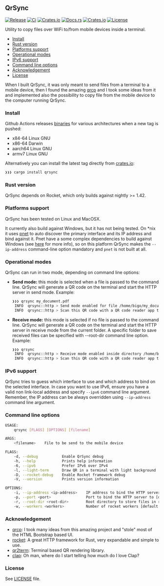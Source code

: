 ## QrSync
[![Release](https://img.shields.io/github/workflow/status/crisidev/qrsync/release?style=for-the-badge)](https://github.com/crisidev/qrsync/actions?query=workflow%3Arelease)
[![Ci](https://img.shields.io/github/workflow/status/crisidev/qrsync/ci?style=for-the-badge)](https://github.com/crisidev/qrsync/actions?query=workflow%3Aci)
[![Crates.io](https://img.shields.io/crates/v/qrsync?style=for-the-badge)](https://crates.io/crates/qrsync)
[![Docs.rs](https://img.shields.io/badge/docs.rs-rustdoc-green?style=for-the-badge)](https://docs.rs/crate/qrsync)
[![Crates.io](https://img.shields.io/crates/d/qrsync?style=for-the-badge)](https://crates.io/crates/qrsync)
[![License](https://img.shields.io/badge/license-MIT-blue?style=for-the-badge)](https://github.com/crisidev/qrsync/blob/master/LICENSE)

Utility to copy files over WiFi to/from mobile devices inside a terminal. 

- [Install](#install)
- [Rust version](#rust-version)
- [Platforms support](#platforms-support)
- [Operational modes](#operational-modes)
- [IPv6 support](#ipv6-support)
- [Command line options](#command-line-options)
- [Acknowledgement](#acknowledgement)
- [License](#license)

When I built QrSync, it was only meant to send files from a terminal to a mobile device, then I
found the amazing [qrcp](https://github.com/claudiodangelis/qrcp) and I took some ideas from it and 
implemented also the possibility to copy file from the mobile device to the computer running QrSync.

### Install
Github Actions releases [binaries](https://github.com/crisidev/qrsync/releases) for various architectures when a new tag is pushed:
* x84-64 Linux GNU
* x86-64 Darwin
* aarch64 Linux GNU
* armv7 Linux GNU

Alternatively you can install the latest tag directly from [crates.io](https://crates.io/crates/qrsync):
```sh
❯❯❯ cargo install qrsync
```

### Rust version
QrSync depends on Rocket, which only builds against nightly >= 1.42.

### Platforms support
QrSync has been tested on Linux and MacOSX. 

It currently also build against Windows, but it has not being tested. On \*nix it uses [pnet](https://github.com/libpnet/libpnet) to auto discover the primary interface and its IP address and bind against it. Pnet have a some complex dependencies to build against Windows (see [here](https://github.com/libpnet/libpnet#windows) for more info), so on this platform QrSync makes the `--ip-address` command-line option mandatory and `pnet` is not built at all. 

### Operational modes
QrSync can run in two mode, depending on command line options:
* **Send mode:** this mode is selected when a file is passed to the command line. QrSync will
generate a QR code on the terminal and start the HTTP server in send mode.
    Example:
    ```sh
    ❯❯❯ qrsync my_document.pdf
     INFO  qrsync::http > Send mode enabled for file /home/bigo/my_document.pdf
     INFO  qrsync::http > Scan this QR code with a QR code reader app to open the URL http://192.168.1.11:5566/Q2FyZ28udG9tbA
    ```
* **Receive mode:** this mode is selected if no file is passed to the command line. QrSync will
generate a QR code on the terminal and start the HTTP server in receive mode from the current
folder. A specific folder to save received files can be specified with --root-dir command line
option.
    Example:
    ```sh
    ❯❯❯ qrsync
     INFO  qrsync::http > Receive mode enabled inside directory /home/bigo
     INFO  qrsync::http > Scan this QR code with a QR code reader app to open the URL http://192.168.1.11:5566/receive
    ```

### IPv6 support
QrSync tries to guess which interface to use and which address to bind on the selected interface. In case you want to use IPv6, ensure you have a valid non link-local address and specify `--ipv6` command line argument. Remember, the IP address can be always overridden using `--ip-address` command line argument.

### Command line options
```sh
USAGE:
    qrsync [FLAGS] [OPTIONS] [filename]

ARGS:
    <filename>    File to be send to the mobile device

FLAGS:
    -d, --debug           Enable QrSync debug
    -h, --help            Prints help information
    -6, --ipv6            Prefer IPv6 over IPv4
    -l, --light-term      Draw QR in a terminal with light background
    -D, --rocket-debug    Enable Rocket framework debug
    -V, --version         Prints version information

OPTIONS:
    -i, --ip-address <ip-address>    IP address to bind the HTTP server to. Default to primary interface
    -p, --port <port>                Port to bind the HTTP server to [default: 5566]
    -r, --root-dir <root-dir>        Root directory to store files in receive mode
    -w, --workers <workers>          Number of rocket workers [default: 1]
```

### Acknowledgement
* [qrcp](https://github.com/claudiodangelis/qrcp): I took many ideas from this amazing project
and "stole" most of the HTML Bootstrap based UI.
* [rocket](https://rocket.rs/): A great HTTP framework for Rust, very expandable and simple to
use.
* [qr2term](https://docs.rs/qr2term/): Terminal based QR rendering library.
* [clap](https://clap.rs/): Oh man, where do I start telling how much do I love Clap?

### License
See [LICENSE](https://github.com/crisidev/qrsync/blob/master/LICENSE) file.
